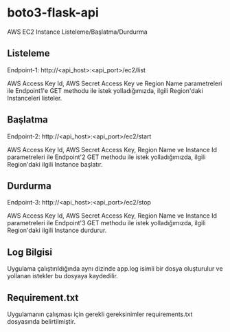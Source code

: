 # boto3-flask-api
AWS EC2 Instance Listeleme/Başlatma/Durdurma
## Listeleme

Endpoint-1: http://<api_host>:<api_port>/ec2/list

AWS Access Key Id, AWS Secret Access Key ve Region Name parametreleri ile Endpoint1'e GET methodu ile istek yolladığımızda, ilgili Region'daki Instanceleri listeler.

## Başlatma

Endpoint-2: http://<api_host>:<api_port>/ec2/start

AWS Access Key Id, AWS Secret Access Key, Region Name ve Instance Id parametreleri ile Endpoint'2 GET methodu ile istek yolladığımızda, ilgili Region'daki ilgili Instance başlatır.

## Durdurma

Endpoint-3: http://<api_host>:<api_port>/ec2/stop

AWS Access Key Id, AWS Secret Access Key, Region Name ve Instance Id parametreleri ile Endpoint'3 GET methodu ile istek yolladığımızda, ilgili Region'daki ilgili Instance durdurur.

## Log Bilgisi

Uygulama çalıştırıldığında aynı dizinde app.log isimli bir dosya oluşturulur ve yollanan istekler bu dosyaya kaydedilir.

## Requirement.txt 

Uygulamanın çalışması için gerekli gereksinimler requirements.txt dosyasında belirtilmiştir.
